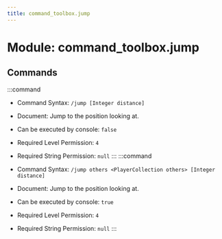 ```yaml
---
title: command_toolbox.jump
---
```



# Module: command_toolbox.jump

## Commands
:::command
- Command Syntax: `/jump [Integer distance]`
- Document:   Jump to the position looking at.


- Can be executed by console: `false`
- Required Level Permission: `4`
- Required String Permission: `null`
:::
:::command
- Command Syntax: `/jump others <PlayerCollection others> [Integer distance]`
- Document:   Jump to the position looking at.


- Can be executed by console: `true`
- Required Level Permission: `4`
- Required String Permission: `null`
:::
